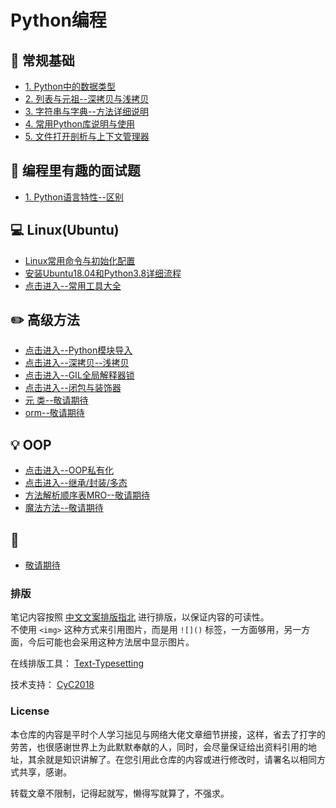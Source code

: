 Python编程  
=====

## :floppy_disk: 常规基础  
- [1. Python中的数据类型](https://github.com/KissMyLady/Python/blob/master/Nont/py_base_num.md)  
- [2. 列表与元祖--深拷贝与浅拷贝](https://github.com/KissMyLady/Python/blob/master/Nont/py_base_listtrup.md)  
- [3. 字符串与字典--方法详细说明](https://github.com/KissMyLady/Python/blob/master/Nont/py_base_strdict.md)    
- [4. 常用Python库说明与使用](https://github.com/KissMyLady/Python/blob/master/Nont/py_base_package.md)  
- [5. 文件打开剖析与上下文管理器](https://github.com/KissMyLady/Python/blob/master/Nont/py_base_with.md)  

## :watermelon:  编程里有趣的面试题   
- [1. Python语言特性--区别](https://github.com/KissMyLady/Python/blob/master/Nont/py_base_py.md)


##  :computer:  Linux(Ubuntu)  
- [Linux常用命令与初始化配置](https://github.com/KissMyLady/Tools/blob/master/note/linux_com.md)  
- [安装Ubuntu18.04和Python3.8详细流程](https://github.com/KissMyLady/Python/blob/master/Nont/Linux/ubuntu_apt_get.md)  
- [点击进入--常用工具大全](https://github.com/KissMyLady/Tools)  


## :pencil2: 高级方法  
- [点击进入--Python模块导入](https://github.com/KissMyLady/Python/blob/master/Nont/python_import.md)  
- [点击进入--深拷贝--浅拷贝](https://github.com/KissMyLady/Python/blob/master/Nont/Python_Copy.md)
- [点击进入--GIL全局解释器锁](https://github.com/KissMyLady/Python/blob/master/Nont/Python_GIL.md)
- [点击进入--闭包与装饰器](https://github.com/KissMyLady/Python/blob/master/Nont/closure.md)  
- [元 类--敬请期待](#)  
- [orm--敬请期待](#) 


## :bulb: OOP  
- [点击进入--OOP私有化](https://github.com/KissMyLady/Python/blob/master/Nont/oop_private.md)
- [点击进入--继承/封装/多态](https://github.com/KissMyLady/Python/blob/master/Nont/oop_init.md)  
- [方法解析顺序表MRO--敬请期待](#)  
- [魔法方法--敬请期待](#)  




## :wrench:    
- [敬请期待](#)


### 排版  

笔记内容按照 [中文文案排版指北](https://github.com/sparanoid/chinese-copywriting-guidelines) 进行排版，以保证内容的可读性。  
不使用 `<img>` 这种方式来引用图片，而是用 `![]()` 标签，一方面够用，另一方面，今后可能也会采用这种方法居中显示图片。  

在线排版工具： [Text-Typesetting](https://github.com/CyC2018/Text-Typesetting)  

技术支持： [CyC2018](https://github.com/CyC2018/Text-Typesetting)  

### License  
本仓库的内容是平时个人学习拙见与网络大佬文章细节拼接，这样，省去了打字的劳苦，也很感谢世界上为此默默奉献的人，同时，会尽量保证给出资料引用的地址，其余就是知识讲解了。在您引用此仓库的内容或进行修改时，请署名以相同方式共享，感谢。  

转载文章不限制，记得起就写，懒得写就算了，不强求。  





